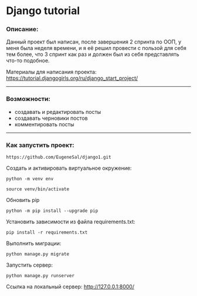 # Django tutorial
### Описание: 
Данный проект был написан, после завершения 2 спринта по ООП, у меня была неделя времени, и я её решил провести с пользой для себя тем более, что 3 спринт как раз и должен был из себя представлять что-то подобное.

Материалы для написания проекта:
https://tutorial.djangogirls.org/ru/django_start_project/
***
### Возможности:
* создавать и редактировать посты
* создавать черновики постов
* комментировать посты


***
### Как запустить проект:
```
https://github.com/EugeneSal/django1.git
```
Cоздать и активировать виртуальное окружение:
```
python -m venv env

source venv/bin/activate
```
Обновить pip
```
python -m pip install --upgrade pip
```
Установить зависимости из файла requirements.txt:
```
pip install -r requirements.txt
```
Выполнить миграции:
```
python manage.py migrate
```
Запустить сервер:
```
python manage.py runserver
```
Ссылка на локальный сервер:
http://127.0.0.1:8000/
